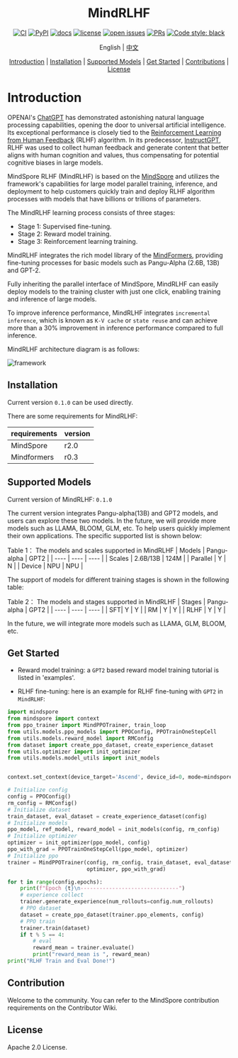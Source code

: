 <div align="center">

# MindRLHF

[![CI](https://github.com/mindspore-lab/mindcv/actions/workflows/ci.yml/badge.svg)](https://github.com/mindspore-lab/mindcv/actions/workflows/ci.yml)
[![PyPI](https://img.shields.io/pypi/pyversions/mindcv)](https://pypi.org/project/mindcv)
[![docs](https://img.shields.io/badge/docs-latest-blue)](https://mindcv.readthedocs.io/en/latest)
[![license](https://img.shields.io/github/license/mindspore-lab/mindcv.svg)](https://github.com/mindspore-lab/mindcv/blob/main/LICENSE.md)
[![open issues](https://img.shields.io/github/issues/mindspore-lab/mindcv)](https://github.com/mindspore-lab/mindrlhf/issues)
[![PRs](https://img.shields.io/badge/PRs-welcome-pink.svg)](https://github.com/mindspore-lab/mindrlhf/pulls)
[![Code style: black](https://img.shields.io/badge/code%20style-black-000000.svg)](https://github.com/psf/black)

English | [中文](README_CN.md)

[Introduction](#introduction) |
[Installation](#installation) |
[Supported Models](#supported-models) |
[Get Started](#get-started) |
[Contributions](#Contributions) |
[License](#License)

</div>

# Introduction

OPENAI's [ChatGPT](https://openai.com/blog/chatgpt) has demonstrated astonishing natural language processing capabilities, opening the door to universal artificial intelligence. Its exceptional performance is closely tied to the [Reinforcement Learning from Human Feedback](https://openai.com/research/learning-from-human-preferences) (RLHF) algorithm. In its predecessor, [InstructGPT](https://openai.com/research/instruction-following), RLHF was used to collect human feedback and generate content that better aligns with human cognition and values, thus compensating for potential cognitive biases in large models.

MindSpore RLHF (MindRLHF) is based on the [MindSpore](https://gitee.com/mindspore/mindspore) and utilizes the framework's capabilities for large model parallel training, inference, and deployment to help customers quickly train and deploy RLHF algorithm processes with models that have billions or trillions of parameters.

The MindRLHF learning process consists of three stages:

* Stage 1: Supervised fine-tuning.
* Stage 2: Reward model training.
* Stage 3: Reinforcement learning training.

MindRLHF integrates the rich model library of the [MindFormers](https://github.com/mindspore-lab/mindformers), providing fine-tuning processes for basic models such as Pangu-Alpha (2.6B, 13B) and GPT-2.

Fully inheriting the parallel interface of MindSpore, MindRLHF can easily deploy models to the training cluster with just one click, enabling training and inference of large models.

To improve inference performance, MindRLHF integrates `incremental inference`, which is known as `K-V cache` or `state reuse` and can achieve more than a 30% improvement in inference performance compared to full inference.

MindRLHF architecture diagram is as follows:

![framework](https://github.com/mindspore-lab/mindrlhf/blob/master/images/framework.jpg)

## Installation
Current version `0.1.0` can be used directly.

There are some requirements for MindRLHF:

|  requirements   | version|
|  ----   | ----        |
| MindSpore    | r2.0   |
| Mindformers | r0.3    |

## Supported Models

Current version of MindRLHF: `0.1.0`

The current version integrates Pangu-alpha(13B) and GPT2 models, and users can explore these two models. In the future, we will provide more models such as LLAMA, BLOOM, GLM, etc. To help users quickly implement their own applications. The specific supported list is shown below:

Table 1： The models and scales supported in MindRLHF
|  Models   | Pangu-alpha |  GPT2   |
|  ----   | ----        |  ----   |
| Scales    | 2.6B/13B    | 124M    |
| Parallel | Y          | N       |
| Device    | NPU         | NPU     |

The support of models for different training stages is shown in the following table:

Table 2： The models and stages supported in MindRLHF
|  Stages     | Pangu-alpha    |  GPT2   |
|  ----        | ----           |  ----   |
| SFT| Y              | Y       |
| RM  | Y              | Y       |
| RLHF  | Y              | Y       |

In the future, we will integrate more models such as LLAMA, GLM, BLOOM, etc.

## Get Started

* Reward model training: a `GPT2` based reward model training tutorial is listed in 'examples'.

* RLHF fine-tuning: here is an example for RLHF fine-tuning with `GPT2` in `MindRLHF`:

```python
import mindspore
from mindspore import context
from ppo_trainer import MindPPOTrainer, train_loop
from utils.models.ppo_models import PPOConfig, PPOTrainOneStepCell
from utils.models.reward_model import RMConfig
from dataset import create_ppo_dataset, create_experience_dataset
from utils.optimizer import init_optimizer
from utils.models.model_utils import init_models


context.set_context(device_target='Ascend', device_id=0, mode=mindspore.GRAPH_MODE)

# Initialize config
config = PPOConfig()
rm_config = RMConfig()
# Initialize dataset
train_dataset, eval_dataset = create_experience_dataset(config)
# Initialize models
ppo_model, ref_model, reward_model = init_models(config, rm_config)
# Initialize optimizer
optimizer = init_optimizer(ppo_model, config)
ppo_with_grad = PPOTrainOneStepCell(ppo_model, optimizer)
# Initialize ppo
trainer = MindPPOTrainer(config, rm_config, train_dataset, eval_dataset, ppo_model, ref_model, reward_model,
                         optimizer, ppo_with_grad)

for t in range(config.epochs):
    print(f"Epoch {t}\n-------------------------------")
    # experience collect
    trainer.generate_experience(num_rollouts=config.num_rollouts)
    # PPO dataset
    dataset = create_ppo_dataset(trainer.ppo_elements, config)
    # PPO train
    trainer.train(dataset)
    if t % 5 == 4:
        # eval
        reward_mean = trainer.evaluate()
        print("reward_mean is ", reward_mean)
print("RLHF Train and Eval Done!")
```

## Contribution

Welcome to the community. You can refer to the MindSpore contribution requirements on the Contributor Wiki.

## License

Apache 2.0 License.
